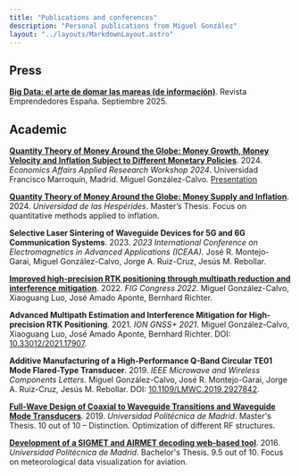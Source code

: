 ```yaml
---
title: "Publications and conferences"
description: "Personal publications from Miguel González"
layout: "../layouts/MarkdownLayout.astro"
---
```


## Press

[**Big Data: el arte de domar las mareas (de información)**](https://emprendedores.es/formacion/big-data-el-arte-de-domar-las-mareas-de-informacion/). Revista Emprendedores España. Septiembre 2025. 

## Academic

**[Quantity Theory of Money Around the Globe: Money Growth, Money Velocity and Inflation Subject to Different Monetary Policies](docs/ea-2024.pdf)**. 2024. _Economics Affairs Applied Reseearch Workshop 2024_. Universidad Francisco Marroquín, Madrid.
Miguel González-Calvo. [Presentation](/docs/ea-2024-presentation.pdf)

**[Quantity Theory of Money Around the Globe: Money Supply and Inflation](/docs/meco-tfm.pdf)**. 2024. _Universidad de las Hespérides_. Master’s Thesis. Focus on quantitative methods applied to inflation.

**Selective Laser Sintering of Waveguide Devices for 5G and 6G Communication Systems**. 2023. _2023 International Conference on Electromagnetics in Advanced Applications (ICEAA)_. José R. Montejo-Garai, Miguel González-Calvo, Jorge A. Ruiz-Cruz, Jesús M. Rebollar.

**[Improved high-precision RTK positioning through multipath reduction and interference mitigation](/docs/fig-2022.pdf)**. 2022. _FIG Congress 2022_. Miguel González-Calvo, Xiaoguang Luo, José Amado Aponte, Bernhard Richter.

**Advanced Multipath Estimation and Interference Mitigation for High-precision RTK Positioning**. 2021. _ION GNSS+ 2021_. Miguel González-Calvo, Xiaoguang Luo, José Amado Aponte, Bernhard Richter. DOI: [10.33012/2021.17907](https://doi.org/10.33012/2021.17907).

**Additive Manufacturing of a High-Performance Q-Band Circular TE01 Mode Flared-Type Transducer**. 2019. _IEEE Microwave and Wireless Components Letters_. Miguel González-Calvo, José R. Montejo-Garai, Jorge A. Ruiz-Cruz, Jesús M. Rebollar. DOI: [10.1109/LMWC.2019.2927842](https://doi.org/10.1109/LMWC.2019.2927842).

**[Full-Wave Design of Coaxial to Waveguide Transitions and Waveguide Mode Transducers](/docs/mstc-tfm.pdf)**. 2019. _Universidad Politécnica de Madrid_. Master's Thesis. 10 out of 10 – Distinction. Optimization of different RF structures.

**[Development of a SIGMET and AIRMET decoding web-based tool](/docs/gia-tfg.pdf)**. 2016. _Universidad Politécnica de Madrid_. Bachelor's Thesis. 9.5 out of 10. Focus on meteorological data visualization for aviation.

